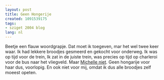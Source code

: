 ```yaml
---
layout: post
title: Geen Hongerije
created: 1091539175
tags:
- sziget 2004 blog
lang: nl
---
```

Beetje een flauw woordgrapje. Dat moet ik toegeven, mar het wel twee keer waar. Ik had lekkere broodjes gesmeerd en gekocht voor onderweg. Ik was op tijd voor de trein, Ik zat in de juiste trein, was precies op tijd op charleroi voor de bus naar het vliegveld. Maar [Michelle niet](http://www.chiquechick.com/node/view/70). Geen hongarije voor haar dus, voorlopig. En ook niet voor mij, omdat ik dus alle broodjes zelf moeest opeten. 
